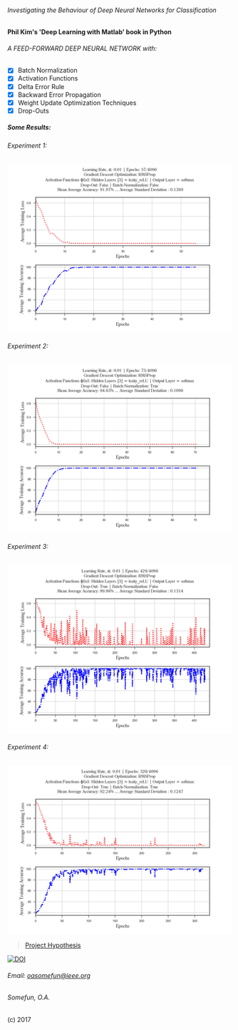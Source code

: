 ###### Investigating the Behaviour of Deep Neural Networks for Classification
#### Phil Kim's 'Deep Learning with Matlab' book in Python

######  A FEED-FORWARD DEEP NEURAL NETWORK with:
- [x] Batch Normalization
- [x] Activation Functions
- [x] Delta Error Rule
- [x] Backward Error Propagation
- [x] Weight Update Optimization Techniques
- [x] Drop-Outs

##### Some Results:
###### Experiment 1:
![NoDropOutNoBatchNorm](deepgraphs/rmsprop_deep_test_viz.png)
###### Experiment 2:
![NoDropOutBatchNorm](deepgraphs/rmsprop_batchonly_deep_test_viz.png)
###### Experiment 3:
![DropOutNoBatchNorm](deepgraphs/rmsprop_drop_deep_test_viz.png)
###### Experiment 4:
![DropOutBatchNorm](deepgraphs/rmsprop_batchdrop_deep_test_viz.png)


> [Project Hypothesis](https://www.researchgate.net/project/Investigating-the-Behaviour-of-Deep-Neural-Networks)

[![DOI](https://zenodo.org/badge/151902801.svg)](https://zenodo.org/badge/latestdoi/151902801)
###### Email: oasomefun@ieee.org
###### Somefun, O.A.
(c) 2017
